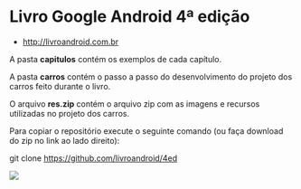# Livro Google Android 4ª edição

* http://livroandroid.com.br

A pasta <b>capitulos</b> contém os exemplos de cada capítulo.

A pasta <b>carros</b> contém o passo a passo do desenvolvimento do projeto dos carros feito durante o livro.

O arquivo <b>res.zip</b> contém o arquivo zip com as imagens e recursos utilizadas no projeto dos carros.

Para copiar o repositório execute o seguinte comando (ou faça download do zip no link ao lado direito):

git clone https://github.com/livroandroid/4ed

<img src="http://livroandroid.com.br/imgs/livro_android.png" />
